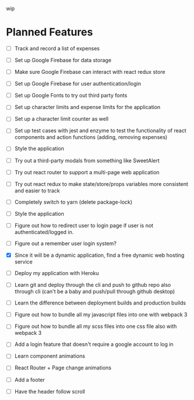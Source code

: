 
wip

# Planned Features
- [ ] Track and record a list of expenses
- [ ] Set up Google Firebase for data storage
- [ ] Make sure Google Firebase can interact with react redux store
- [ ] Set up Google Firebase for user authentication/login
- [ ] Set up Google Fonts to try out third party fonts
- [ ] Set up character limits and expense limits for the application
- [ ] Set up a character limit counter as well
- [ ] Set up test cases with jest and enzyme to test the functionality of react components and action functions (adding, removing expenses)
- [ ] Style the application
- [ ] Try out a third-party modals from something like SweetAlert
- [ ] Try out react router to support a multi-page web application
- [ ] Try out react redux to make state/store/props variables more consistent and easier to track
- [ ] Completely switch to yarn (delete package-lock)
- [ ] Style the application
- [ ] Figure out how to redirect user to login page if user is not authenticated/logged in.
- [ ] Figure out a remember user login system?
- [x] Since it will be a dynamic application, find a free dynamic web hosting service
- [ ] Deploy my application with Heroku
- [ ] Learn git and deploy through the cli and push to github repo also through cli (can't be a baby and push/pull through github desktop)
- [ ] Learn the difference between deployment builds and production builds
- [ ] Figure out how to bundle all my javascript files into one with webpack 3
- [ ] Figure out how to bundle all my scss files into one css file also with webpack 3
- [ ] Add a login feature that doesn't require a google account to log in
- [ ] Learn component animations
- [ ] React Router + Page change animations
- [ ] Add a footer
- [ ] Have the header follow scroll


